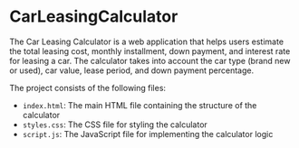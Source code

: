 # CarLeasingCalculator
The Car Leasing Calculator is a web application that helps users estimate the total leasing cost, monthly installment, down payment, and interest rate for leasing a car. The calculator takes into account the car type (brand new or used), car value, lease period, and down payment percentage.

The project consists of the following files:
- `index.html`: The main HTML file containing the structure of the calculator
- `styles.css`: The CSS file for styling the calculator
- `script.js`: The JavaScript file for implementing the calculator logic
